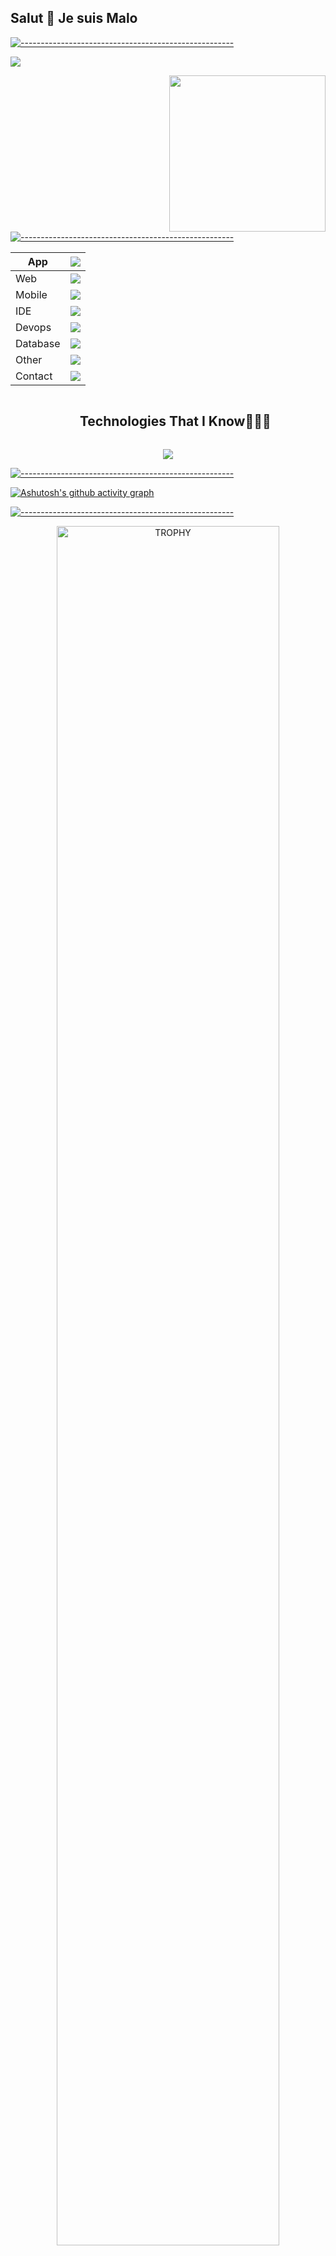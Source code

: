 ## Salut 👋 Je suis Malo

<!--
**malomouron/malomouron** is a ✨ _special_ ✨ repository because its `README.md` (this file) appears on your GitHub profile.

Here are some ideas to get you started:

- 🔭 I’m currently working on ...
- 🌱 I’m currently learning ...
- 👯 I’m looking to collaborate on ...
- 🤔 I’m looking for help with ...
- 💬 Ask me about ...
- 📫 How to reach me: ...
- 😄 Pronouns: ...
- ⚡ Fun fact: ...
-->


[![-----------------------------------------------------](
https://raw.githubusercontent.com/andreasbm/readme/master/assets/lines/aqua.png)](https://github.com/malomouron?tab=repositories)



<img src="https://profile-counter.glitch.me/malomouron/count.svg">

<picture> <img align="right" src="https://github.com/7oSkaaa/7oSkaaa/blob/main/Images/Right_Side.gif?raw=true" width = 250px></picture>




[![-----------------------------------------------------](
https://raw.githubusercontent.com/andreasbm/readme/master/assets/lines/aqua.png)](https://github.com/malomouron?tab=repositories)

| App | <img src="https://skillicons.dev/icons?i=cs,cpp,dotnet,java,py,unity&perline=14" /> |
| --- | --- |
| Web | <img src="https://skillicons.dev/icons?i=php,html,js,css,angular,ts,nodejs,npm&perline=14" /> |
| Mobile | <img src="https://skillicons.dev/icons?i=flutter,react&perline=14" /> |
| IDE | <img src="https://skillicons.dev/icons?i=idea,rider,visualstudio,phpstorm,pycharm,clion,vscode&perline=14" /> |
| Devops | <img src="https://skillicons.dev/icons?i=docker,gradle&perline=14" /> |
| Database | <img src="https://skillicons.dev/icons?i=firebase,mysql&perline=14" /> |
| Other | <img src="https://skillicons.dev/icons?i=git,github,discord,notion,stackoverflow&perline=14" /> |
| Contact | <img src="https://skillicons.dev/icons?i=gmail,instagram,linkedin,twitter&perline=14" /> |

<div id="user-content-toc">
  <ul align="center">
    <summary><h2 style="display: inline-block">Technologies That I Know👨🏻‍💻</h2></summary>
  </ul>
</div>
<!--tech stack icons-->
<p align="center">
  <a href="https://skillicons.dev">
    <img src="https://skillicons.dev/icons?i=csharp,c++,dotnet,php,flutter,java,,react,python&perline=14" />
  </a>
</p>








[![-----------------------------------------------------](
https://raw.githubusercontent.com/andreasbm/readme/master/assets/lines/aqua.png)](https://github.com/malomouron?tab=repositories)



[![Ashutosh's github activity graph](https://github-readme-activity-graph.vercel.app/graph?username=malomouron&bg_color=100f0f&color=4c5e9e&line=4c569e&point=403e41&area=true&hide_border=true)](https://github.com/ashutosh00710/github-readme-activity-graph)









[![-----------------------------------------------------](
https://raw.githubusercontent.com/andreasbm/readme/master/assets/lines/aqua.png)](https://github.com/malomouron?tab=repositories)



<div align=center>
      <img align="center" width=84% src="https://github-profile-trophy.vercel.app/?username=malomouron&theme=discord&row=1&column=7&margin-h=15&margin-w=5&no-bg=true" alt="TROPHY" />
</div>








[![-----------------------------------------------------](
https://raw.githubusercontent.com/andreasbm/readme/master/assets/lines/aqua.png)](https://github.com/malomouron?tab=repositories)



<div align="center">
  <a href="https://github.com/malomouron">
    <img height="180em" src="https://github-readme-stats.vercel.app/api/top-langs?username=malomouron&show_icons=true&locale=en&layout=compact&theme=tokyonight" alt="malomouron"/>
    <img height="180em" src="https://github-readme-stats.vercel.app/api?username=malomouron&show_icons=true&locale=en&layout=compact&theme=tokyonight" alt="malomouron"/>
  </a>
</div>
<p align="center">
  <a href="https://github.com/malomouron">
    <img src="https://github-readme-streak-stats.herokuapp.com/?user=malomouron&&theme=tokyonight" alt="malomouron" />
  </a>
</p>






## 🐍 A Snake Eating my Contributions Graph
	
<p align = "center">
	<img src = "https://github.com/malomouron/malomouron/blob/output/github-contribution-grid-snake.svg?" alt = "Snake Game"/>
</p>




